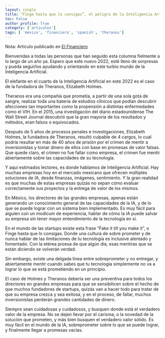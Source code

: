 ```yaml
---
layout: single
title: “Finge hasta que lo consigas”, el peligro de la Inteligencia Artificial [Spanish]
toc: False
author_profile: True
category: ['articulos']
tags: [ 'mexico', 'financiero', 'spanish', 'theranos']
---
```


Nota: Artículo publicado en [El Financiero](https://www.elfinanciero.com.mx/opinion/leon-palafox/2022/01/25/banamex-y-la-batalla-por-la-supremacia-en-la-inteligencia-artificial-financiera/)

Bienvenidas a todas las personas que han seguido esta columna fielmente a lo largo de un año ya. Espero que este nuevo 2022, esté lleno de sorpresas y pueda seguirlos ayudando y orientando en este turbio mundo de la Inteligencia Artificial.

El elefante en el cuarto de la Inteligencia Artificial en este 2022 es el caso de la fundadora de Theranos, Elizabeth Holmes.

Theranos era una compañía que prometía, a partir de una sola gota de sangre, realizar toda una batería de estudios clínicos que podían descubrir afecciones tan importantes como la propensión a distintas enfermedades como el VIH. En el 2015, una investigación del diario estadounidense The Wall Street Journal descubrió que la gran mayoría de los resultados y métodos, eran falsos o equivocados.

Después de 5 años de procesos penales e investigaciones, Elizabeth Holmes, la fundadora de Theranos, resultó culpable de 4 cargos, lo cual podría resultar en más de 40 años de prisión por el crimen de mentir a inversionistas y tomar dinero de ellos con base en promesas de valor falsas. Que quede claro, el crimen no fue fallar como empresa, el crimen fue mentir abiertamente sobre las capacidades de su tecnología.

Y aquí estimados lectores, es donde hablamos de Inteligencia Artificial. Hay muchas empresas hoy en el mercado mexicano que ofrecen múltiples soluciones de IA, desde finanzas, imágenes, sentimiento. Y la gran realidad es que muchas de estas empresas quizás no sepan cómo evaluar correctamente sus proyectos y la entrega de valor de los mismos.

En México, los directores de las grandes empresas, apenas están generando un conocimiento general de las capacidades de la IA, y de lo que se puede lograr con un sistema bien implementado. Es muy fácil para alguien con un modicum de experiencia, hablar de cómo la IA puede salvar su empresa sin tener mayor entendimiento de la tecnología en sí.

En el mundo de las startups existe esta frase “Fake it till you make it”, o Finge hasta que lo consigas. Donde una cultura de sobre prometer y de nunca hablar de las limitaciones de tu tecnología es inclusive alentado y fomentado. Con la etérea proesa de que algún día, esas mentiras que se están diciendo se volverán verdad.

Sin embargo, existe una delgada línea entre sobreprometer y no entregar, y abiertamente mentir cuando sabes que tu tecnología simplemente no va a lograr lo que se está prometiendo en un principio.

El caso de Holmes y Theranos debería ser una preventiva para todos los directores en grandes empresas para que se sensibilicen sobre el hecho de que muchos fundadores de startups, quizás van a hacer todo para tratar de que su empresa crezca y sea exitosa, y en el proceso, de fallar, muchos inversionistas perderán grandes cantidades de dinero.

Siempre sean cuidadosas y cuidadosos, y busquen donde está el verdadero valor de la empresa. No se dejen llevar por el carisma, o la novedad de la solución que prometen, y más bien busquen el verdadero valor sólido. Es muy fácil en el mundo de la IA, sobreprometer sobre lo que se puede lograr, y finalmente llegar a promesas vacías.